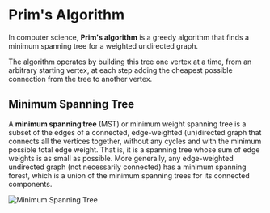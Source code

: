 # Prim's Algorithm

In computer science, **Prim's algorithm** is a greedy algorithm that
finds a minimum spanning tree for a weighted undirected graph.

The algorithm operates by building this tree one vertex at a
time, from an arbitrary starting vertex, at each step adding
the cheapest possible connection from the tree to another vertex.

## Minimum Spanning Tree

A **minimum spanning tree** (MST) or minimum weight spanning tree
is a subset of the edges of a connected, edge-weighted
(un)directed graph that connects all the vertices together,
without any cycles and with the minimum possible total edge
weight. That is, it is a spanning tree whose sum of edge weights
is as small as possible. More generally, any edge-weighted
undirected graph (not necessarily connected) has a minimum
spanning forest, which is a union of the minimum spanning
trees for its connected components.

![Minimum Spanning Tree](https://www.baeldung.com/cs/wp-content/uploads/sites/4/2020/01/prim.jpg)
